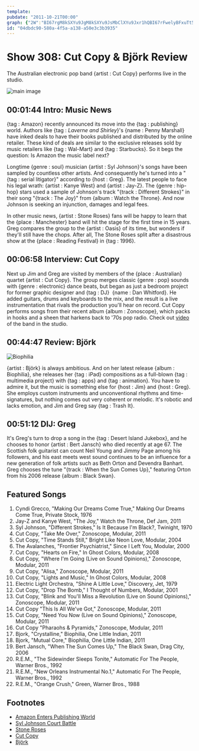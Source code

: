 ```yaml
---
template: 
pubdate: "2011-10-21T00:00"
graph: {"2W":"BI67rgM8kSXYu9JgM8kSXYu9JsMbClXYu9Jxr1hQBI67rFwelyBFxuTt5dKt4kqkSt5dKtBDi3yt5dKt4kqkShqi2T4kqkSBAy8PBAy8PBII4JBAy8Phqi2TBAy8PcseeEBII4Jhqi2TcseeEhqi2TBDi3yUJhNEBII4JUJhNEL3phFjx3MQUx5Lqjx3MQ","BM":"4GxP6mcoQ74GxP6IGa1n4GxP6BDNgp4GxP6BEjLY4GxP69MGtlBDNgpBJ3ZY","22N":"BQsAMraE7dBQsAMX6cfdBHm1GBQsAMVycyBraE7d","2DC":"O2jmOqYVo9BL5MDO2jmOBL5MDSos4IO2jmOSos4I"}
id: "04dbdc90-580a-4f5a-a138-a50e3c3b3935"
---
```






# Show 308: Cut Copy & Björk Review

The Australian electronic pop band {artist : Cut Copy} performs live in the studio.

![main image](https://static.soundopinions.org/images/2011/cutcopy.jpg)



## 00:01:44 Intro: Music News

{tag : Amazon} recently announced its move into the {tag : publishing} world. Authors like {tag : *Laverne and Shirley*}'s {name : Penny Marshall} have inked deals to have their books published and distributed by the online retailer. These kind of deals are similar to the exclusive releases sold by music retailers like {tag : Wal-Mart} and {tag : Starbucks}. So it begs the question: Is Amazon the music label next?

Longtime {genre : soul} musician {artist : Syl Johnson}'s songs have been sampled by countless other artists. And consequently he's turned into a "{tag : serial litigator}" according to {host : Greg}. The latest people to face his legal wrath: {artist : Kanye West} and {artist : Jay-Z}. The {genre : hip-hop} stars used a sample of Johnson's track "{track : Different Strokes}" in their song "{track : The Joy}" from {album : Watch the Throne}. And now Johnson is seeking an injunction, damages and legal fees.

In other music news, {artist : Stone Roses} fans will be happy to learn that the {place : Manchester} band will hit the stage for the first time in 15 years. Greg compares the group to the {artist : Oasis} of its time, but wonders if they'll still have the chops. After all, The Stone Roses split after a disastrous show at the {place : Reading Festival} in {tag : 1996}.



## 00:06:58 Interview: Cut Copy

Next up Jim and Greg are visited by members of the {place : Australian} quartet {artist : Cut Copy}. The group merges classic {genre : pop} sounds with {genre : electronic} dance beats, but began as just a bedroom project for former graphic designer and {tag : DJ}  {name : Dan Whitford}. He added guitars, drums and keyboards to the mix, and the result is a live instrumentation that rivals the production you'll hear on record. Cut Copy performs songs from their recent album {album : Zonoscope}, which packs in hooks and a sheen that harkens back to '70s pop radio. Check out [video](http://www.wbez.org/story/cut-copy-performs-wbez-studios-sound-opinions-93332) of the band in the studio.



## 00:44:47 Review: Björk

![Biophilia](https://upload.wikimedia.org/wikipedia/en/b/b0/Bjork_-_Biophilia_cover.png)

{artist : Björk} is always ambitious. And on her latest release {album : Biophilia}, she releases her {tag : iPad} compositions as a full-blown {tag : multimedia project} with {tag : apps} and {tag : animation}. You have to admire it, but the music is something else for {host : Jim} and {host : Greg}. She employs custom instruments and unconventional rhythms and time-signatures, but nothing comes out very coherent or melodic. It's robotic and lacks emotion, and Jim and Greg say {tag : Trash It}.



## 00:51:12 DIJ: Greg

It's Greg's turn to drop a song in the {tag : Desert Island Jukebox}, and he chooses to honor {artist : Bert Jansch} who died recently at age 67. The Scottish folk guitarist can count Neil Young and Jimmy Page among his followers, and his east meets west sound continues to be an influence for a new generation of folk artists such as Beth Orton and Devendra Banhart. Greg chooses the tune "{track : When the Sun Comes Up}," featuring Orton from his 2006 release {album : Black Swan}.



## Featured Songs

1. Cyndi Grecco, "Making Our Dreams Come True," Making Our Dreams Come True, Private Stock, 1976
2. Jay-Z and Kanye West, "The Joy," Watch the Throne, Def Jam, 2011
3. Syl Johnson, "Different Strokes," Is It Because I'm Black?, Twinight, 1970
4. Cut Copy, "Take Me Over," Zonoscope, Modular, 2011
5. Cut Copy, "Time Stands Still," Bright Like Neon Love, Modular, 2004
6. The Avalanches, "Frontier Psychiatrist," Since I Left You, Modular, 2000
7. Cut Copy, "Hearts on Fire," In Ghost Colors, Modular, 2008
8. Cut Copy, "Where I'm Going (Live on Sound Opinions)," Zonoscope, Modular, 2011
9. Cut Copy, "Alisa," Zonoscope, Modular, 2011
10. Cut Copy, "Lights and Music," In Ghost Colors, Modular, 2008
11. Electric Light Orchestra, "Shine A Little Love," Discovery, Jet, 1979
12. Cut Copy, "Drop The Bomb," I Thought of Numbers, Modular, 2001
13. Cut Copy, "Blink and You'll Miss a Revolution (Live on Sound Opinions)," Zonoscope, Modular, 2011
14. Cut Copy "This Is All We've Got," Zonoscope, Modular, 2011
15. Cut Copy, "Need You Now (Live on Sound Opinions)," Zonoscope, Modular, 2011
16. Cut Copy "Pharaohs & Pyramids," Zonoscope, Modular, 2011
17. Bjork, "Crystalline," Biophilia, One Little Indian, 2011
18. Bjork, "Mutual Core," Biophilia, One Little Indian, 2011
19. Bert Jansch, "When The Sun Comes Up," The Black Swan, Drag City, 2006
20. R.E.M., "The Sidewinder Sleeps Tonite," Automatic For The People, Warner Bros., 1992
21. R.E.M., "New Orleans Instrumental No.1," Automatic For The People, Warner Bros., 1992
22. R.E.M., "Orange Crush," Green, Warner Bros., 1988



## Footnotes

- [Amazon Enters Publishing World](http://www.nytimes.com/2011/10/17/technology/amazon-rewrites-the-rules-of-book-publishing.html?_r=1&scp=4&sq=amazon&st=cse)
- [Syl Johnson Court Battle](http://variety.com/2011/music/news/jay-z-kanye-west-sued-over-sample-1118044677/)
- [Stone Roses](http://www.thestoneroses.org/)
- [Cut Copy](http://www.cutcopy.net/)
- [Björk](http://www.bjork.com/)